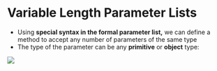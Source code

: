 # Variable Length Parameter Lists

- Using **special syntax in the formal parameter list,** we can define a method to accept any number of parameters of the same type
- The type of the parameter can be any **primitive** or **object** type:

![](https://tva1.sinaimg.cn/large/0081Kckwly1glga8uohpfj30o00a2adm.jpg)

